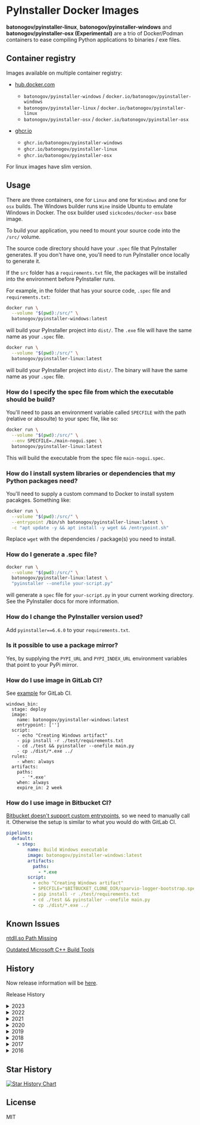 # PyInstaller Docker Images

**batonogov/pyinstaller-linux**, **batonogov/pyinstaller-windows** and **batonogov/pyinstaller-osx (Experimental)**
are a trio of Docker/Podman containers to ease compiling Python applications to binaries / exe files.

## Container registry

Images available on multiple container registry:

- [hub.docker.com](https://hub.docker.com/)

  - `batonogov/pyinstaller-windows` / `docker.io/batonogov/pyinstaller-windows`
  - `batonogov/pyinstaller-linux` / `docker.io/batonogov/pyinstaller-linux`
  - `batonogov/pyinstaller-osx` / `docker.io/batonogov/pyinstaller-osx`

- [ghcr.io](https://github.com/batonogov?tab=packages&repo_name=docker-pyinstaller)

  - `ghcr.io/batonogov/pyinstaller-windows`
  - `ghcr.io/batonogov/pyinstaller-linux`
  - `ghcr.io/batonogov/pyinstaller-osx`

For linux images have slim version.

## Usage

There are three containers, one for `Linux` and one for `Windows` and one for `osx` builds.
The Windows builder runs `Wine` inside Ubuntu to emulate Windows in Docker.
The osx builder used `sickcodes/docker-osx` base image.

To build your application, you need to mount your source code into the `/src/` volume.

The source code directory should have your `.spec` file that PyInstaller generates. If you don't have one, you'll need to run PyInstaller once locally to generate it.

If the `src` folder has a `requirements.txt` file, the packages will be installed into the environment before PyInstaller runs.

For example, in the folder that has your source code, `.spec` file and `requirements.txt`:

```sh
docker run \
  --volume "$(pwd):/src/" \
  batonogov/pyinstaller-windows:latest
```

will build your PyInstaller project into `dist/`. The `.exe` file will have the same name as your `.spec` file.

```sh
docker run \
  --volume "$(pwd):/src/" \
  batonogov/pyinstaller-linux:latest
```

will build your PyInstaller project into `dist/`. The binary will have the same name as your `.spec` file.

### How do I specify the spec file from which the executable should be build?

You'll need to pass an environment variable called `SPECFILE` with the path (relative or absoulte) to your spec file, like so:

```sh
docker run \
  --volume "$(pwd):/src/" \
  --env SPECFILE=./main-nogui.spec \
  batonogov/pyinstaller-linux:latest
```

This will build the executable from the spec file `main-nogui.spec`.

### How do I install system libraries or dependencies that my Python packages need?

You'll need to supply a custom command to Docker to install system pacakges. Something like:

```sh
docker run \
  --volume "$(pwd):/src/" \
  --entrypoint /bin/sh batonogov/pyinstaller-linux:latest \
  -c "apt update -y && apt install -y wget && /entrypoint.sh"
```

Replace `wget` with the dependencies / package(s) you need to install.

### How do I generate a .spec file?

```sh
docker run \
  --volume "$(pwd):/src/" \
  batonogov/pyinstaller-linux:latest \
  "pyinstaller --onefile your-script.py"
```

will generate a `spec` file for `your-script.py` in your current working directory. See the PyInstaller docs for more information.

### How do I change the PyInstaller version used?

Add `pyinstaller==6.6.0` to your `requirements.txt`.

### Is it possible to use a package mirror?

Yes, by supplying the `PYPI_URL` and `PYPI_INDEX_URL` environment variables that point to your PyPi mirror.

### How do I use image in GitLab CI?

See [example](.gitlab-ci.yml) for GitLab CI.

```gitlab_ci
windows_bin:
  stage: deploy
  image:
    name: batonogov/pyinstaller-windows:latest
    entrypoint: ['']
  script:
    - echo "Creating Windows artifact"
    - pip install -r ./test/requirements.txt
    - cd ./test && pyinstaller --onefile main.py
    - cp ./dist/*.exe ../
  rules:
    - when: always
  artifacts:
    paths:
      - '*.exe'
    when: always
    expire_in: 2 week
```

### How do I use image in Bitbucket CI?

[Bitbucket doesn't support custom entrypoints](https://confluence.atlassian.com/bbkb/bitbucket-pipelines-does-not-execute-the-build-image-s-entrypoint-cmd-script-1299910012.html),
so we need to manually call it. Otherwise the setup is similar to what you would
do with GitLab CI.

```yaml
pipelines:
  default:
    - step:
        name: Build Windows executable
        image: batonogov/pyinstaller-windows:latest
        artifacts:
          paths:
            - *.exe
        script:
          - echo "Creating Windows artifact"
          - SPECFILE="$BITBUCKET_CLONE_DIR/sparvio-logger-bootstrap.spec" WORKDIR="$BITBUCKET_CLONE_DIR" bash /entrypoint.sh
          - pip install -r ./test/requirements.txt
          - cd ./test && pyinstaller --onefile main.py
          - cp ./dist/*.exe ../
```

## Known Issues

[ntdll.so Path Missing](https://github.com/batonogov/docker-pyinstaller/issues/23)

[Outdated Microsoft C++ Build Tools](https://github.com/batonogov/docker-pyinstaller/issues/11)

## History

Now release information will be [here](https://github.com/batonogov/docker-pyinstaller/releases).

Release History

<details>
  <summary>2023</summary>

### [3.1.0] - 08.04.2023

- Linux container now uses Python base image
- Updated Pyintaller 5.8.0 -> 5.9.0
- Updated Python 3.11.2 -> 3.11.3

#### [3.0.2] - 13.02.2023

- Updated Python 3.11.1 -> 3.11.2
- Updated Ubuntu 20.04 -> 22.04 for windows
- Updated Pyintaller 5.7.0 -> 5.8.0

#### [3.0.1] - 24.01.2023

- New GitHub CI
- Added arm64 architecture in linux images

#### [3.0.0] - 01.01.2023

- Semver now
- Updated Pyintaller 5.5.0 -> 5.7.0
- Updated Python 3.10.8 -> 3.11.1

</details>

<details>
  <summary>2022</summary>

#### [2.9] - 2022-10-21

- Python is compiled from sources
- Updated GitHub Actions (testing the image before push)
- Removed OpenSSL
- Updated Python 3.10.6 -> 3.10.8
- Updated Pyintaller 5.3.0 -> 5.5.0
- Optimized Dockerfiles

#### [2.8] - 2022-08-11

- Updated OpenSSL 1.1.1p -> 1.1.1q
- Updated Pyinstaler 5.2.0 -> 5.3.0
- Updated Python 3.10.5 -> 3.10.6

#### [2.7] - 2022-07-10

- Updated Python 3.10.4 -> 3.10.5
- Updated OpenSSL 1.1.1o -> 1.1.1p
- Updated Pyinstaler 5.1.0 -> 5.2.0

#### [2.6] - 2022-05-18

- Updated Pyinstaler 4.10 -> 5.1.0
- Updated OpenSSL 1.1.1n -> 1.1.1o

#### [2.5] - 2022-04-15

- Updated Ubuntu 20.04 -> 22.04 for amd64
- Updated Python 3.10.1 -> 3.10.4
- Updated Pyinstaler 4.7.0 -> 4.10
- Updated OpenSSL 1.1.1m -> 1.1.1n

</details>

<details>
  <summary>2021</summary>

#### [2.4] - 2021-12-23

- Updated Python 3.10.0 -> 3.10.1
- Updated OpenSSL 1.1.1l -> 1.1.1m

#### [2.3] - 2021-11-14

- Updated Python 3.9.7 -> 3.10.0
- Updated Pyinstaler 4.5.1 -> 4.7.0

#### [2.2] - 2021-10-16

- Updated Ubuntu 12.04 -> 20.04 for amd64
- Updated openssl 1.0.2u -> 1.1.1l for amd64
- Deleted Python 2 Dockerfiles
- Deleted 32 bit Dockerfiles

#### [2.1] - 2021-09-24

- Updated Ubuntu 16.04 -> 20.04 for win64 and win32
- Updated PyInstaller 4.2 -> 4.5.1
- Updated Python 3.9.5 -> 3.9.7

#### [2.0] - 2021-03-11

- Drop support for Python 2.7
- Updated Python 3 to version 3.9
- Updated PyInstaller to version 4.2

</details>

<details>
  <summary>2020</summary>

#### [1.9] - 2020-01-14

- Added a 32bit package, thank you @danielguardicore
- Updated PyInstaller to version 3.6

</details>

<details>
  <summary>2019</summary>

#### [1.8] - 2019-01-15

- Build using an older version of glibc to improve compatibility, thank you @itouch5000
- Updated PyInstaller to version 3.4

</details>

<details>
  <summary>2018</summary>

#### [1.7] - 2018-10-02

Bumped Python version to 3.6 on Linux, thank you @itouch5000

</details>

<details>
  <summary>2017</summary>

#### [1.6] - 2017-11-06

Added Python 3.6 on Windows, thanks to @jameshilliard

#### [1.5] - 2017-09-29

Changed the default PyInstaller version to 3.3

#### [1.4] - 2017-01-26

Fixed bug with concatenated commands in entrypoint arguments, thanks to @alph4

#### [1.3] - 2017-01-23

Upgraded PyInstaller to version 3.2.1.
Thanks to @bmustiata for contributing:

- Custom PyPi URLs
- No longer need to supply a requirements.txt file if your project doesn't need it
- PyInstaller can be called directly, for e.g to generate a spec file

</details>

<details>
  <summary>2016</summary>

#### [1.2] - 2016-12-13

Added Python 3.5 on Windows, thanks (again) to @bmustiata

#### [1.1] - 2016-12-13

Added Python 3.4 on Windows, thanks to @bmustiata

#### [1.0] - 2016-08-26

First release, works.

</details>

## Star History

<a href="https://star-history.com/#batonogov/docker-pyinstaller&Date">
 <picture>
   <source media="(prefers-color-scheme: dark)" srcset="https://api.star-history.com/svg?repos=batonogov/docker-pyinstaller&type=Date&theme=dark" />
   <source media="(prefers-color-scheme: light)" srcset="https://api.star-history.com/svg?repos=batonogov/docker-pyinstaller&type=Date" />
   <img alt="Star History Chart" src="https://api.star-history.com/svg?repos=batonogov/docker-pyinstaller&type=Date" />
 </picture>
</a>

## License

MIT
